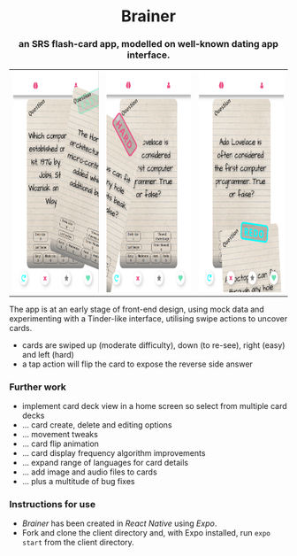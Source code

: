 <h1 align="center">Brainer</h1>
<h3 align="center">an SRS flash-card app, modelled on well-known dating app interface.</h2>
<table>
  <tr>
    <td>
      <img src="/1-easy.png" height="400px"/>
    </td>
    <td>
      <img src="/2-hard.png" height="400px"/>
    </td>
    <td>
      <img src="/3-redo.png" height="400px"/>
    </td>
  </tr>
  </table>


The app is at an early stage of front-end design, using mock data and experimenting with a Tinder-like interface, utilising swipe actions to uncover cards.
- cards are swiped up (moderate difficulty), down (to re-see), right (easy) and left (hard)
- a tap action will flip the card to expose the reverse side answer

### Further work
- implement card deck view in a home screen so select from multiple card decks
- ... card create, delete and editing options
- ... movement tweaks
- ... card flip animation
- ... card display frequency algorithm improvements
- ... expand range of languages for card details
- ... add image and audio files to cards
- ... plus a multitude of bug fixes

### Instructions for use
- *Brainer* has been created in *React Native* using *Expo*.
- Fork and clone the client directory and, with Expo installed, run `expo start` from the client directory. 

